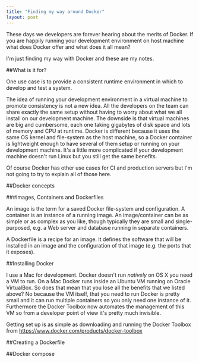 ```yaml
---
title: "Finding my way around Docker"
layout: post
---
```


These days we developers are forever hearing about the merits of Docker.
If you are happily running your development environment on host machine
what does Docker offer and what does it all mean?

I'm just finding my way with Docker and these are my notes.

##What is it for?

One use case is to provide a consistent runtime environment in which to
develop and test a system.

The idea of running your development environment in a virtual machine to
promote consistency is not a new idea. All the developers on the team
can share exactly the same setup without having to worry about what we
all install on our development machine. The downside is that virtual
machines are big and cumbersome, each one taking gigabytes of disk space
and lots of memory and CPU at runtime. Docker is different because it
uses the same OS kernel and file-system as the host machine, so a Docker
container is lightweight enough to have several of them setup or running
on your development machine. It's a little more complicated if your
development machine doesn't run Linux but you still get the same
benefits.

Of course Docker has other use cases for CI and production servers but
I'm not going to try to explain all of those here.

##Docker concepts

###Images, Containers and Dockerfiles

An image is the term for a saved Docker file-system and configuration. A
container is an instance of a running image. An image/container can be
as simple or as complex as you like, though typically they are small
and single-purposed, e.g. a Web server and database running in separate
containers.

A Dockerfile is a recipe for an image. It defines the software that will
be installed in an image and the configuration of that image (e.g. the
ports that it exposes).


##Installing Docker

I use a Mac for development. Docker doesn't run *natively* on OS X you
need a VM to run. On a Mac Docker runs inside an Ubuntu VM running on
Oracle VirtualBox. So does that mean that you lose all the benefits that
we listed above? No because the VM itself, that you need to run Docker
is pretty small and it can run multiple containers so you only need one
instance of it. Furthermore the Docker Toolbox now automates the
management of this VM so from a developer point of view it's pretty much
invisible.

Getting set up is as simple as downloading and running the Docker
Toolbox from https://www.docker.com/products/docker-toolbox

##Creating a Dockerfile


##Docker compose

